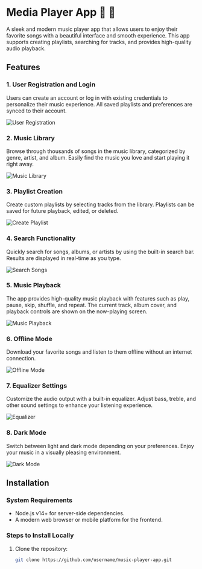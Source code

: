 # Media Player App 🎵 📸


A sleek and modern music player app that allows users to enjoy their favorite songs with a beautiful interface and smooth experience. This app supports creating playlists, searching for tracks, and provides high-quality audio playback.

## Features

### 1. User Registration and Login
Users can create an account or log in with existing credentials to personalize their music experience. All saved playlists and preferences are synced to their account.

![User Registration](./images/register.png)

### 2. Music Library
Browse through thousands of songs in the music library, categorized by genre, artist, and album. Easily find the music you love and start playing it right away.

![Music Library](./images/library.png)

### 3. Playlist Creation
Create custom playlists by selecting tracks from the library. Playlists can be saved for future playback, edited, or deleted.

![Create Playlist](./images/create-playlist.png)

### 4. Search Functionality
Quickly search for songs, albums, or artists by using the built-in search bar. Results are displayed in real-time as you type.

![Search Songs](./images/search.png)

### 5. Music Playback
The app provides high-quality music playback with features such as play, pause, skip, shuffle, and repeat. The current track, album cover, and playback controls are shown on the now-playing screen.

![Music Playback](./images/playback.png)

### 6. Offline Mode
Download your favorite songs and listen to them offline without an internet connection.

![Offline Mode](./images/offline.png)

### 7. Equalizer Settings
Customize the audio output with a built-in equalizer. Adjust bass, treble, and other sound settings to enhance your listening experience.

![Equalizer](./images/equalizer.png)

### 8. Dark Mode
Switch between light and dark mode depending on your preferences. Enjoy your music in a visually pleasing environment.

![Dark Mode](./images/dark-mode.png)

## Installation

### System Requirements
- Node.js v14+ for server-side dependencies.
- A modern web browser or mobile platform for the frontend.

### Steps to Install Locally
1. Clone the repository:
   ```bash
   git clone https://github.com/username/music-player-app.git

